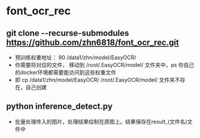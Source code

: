 # font_ocr_rec


## git clone --recurse-submodules https://github.com/zhn6818/font_ocr_rec.git

* 预训练权重地址： 90  /data1/zhn/model/EasyOCR/
* 你需要将对应的文件， 移动到 /root/.EasyOCR/model/ 文件夹中，ps 你自己的docker环境都需要能访问到这些权重文件
* 即 cp /data1/zhn/model/EasyOCR/   /root/.EasyOCR/model/   文件夹不存在，自己创建

## python inference_detect.py
* 批量处理传入的图片，处理结果绘制在原图上。结果保存在result_(文件名)文件中